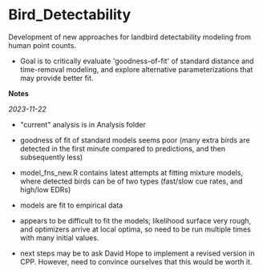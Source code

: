 # Bird_Detectability
 Development of new approaches for landbird detectability modeling from human point counts.
 
 - Goal is to critically evaluate 'goodness-of-fit' of standard distance and time-removal modeling, and explore alternative parameterizations that may provide better fit.


**Notes**

*2023-11-22*
- "current" analysis is in Analysis folder
- goodness of fit of standard models seems poor (many extra birds are detected in the first minute compared to predictions, and then subsequently less)

- model_fns_new.R contains latest attempts at fitting mixture models, where detected birds can be of two types (fast/slow cue rates, and high/low EDRs)

- models are fit to empirical data

- appears to be difficult to fit the models; likelihood surface very rough, and optimizers arrive at local optima, so need to be run multiple times with many initial values.

- next steps may be to ask David Hope to implement a revised version in CPP.  However, need to convince ourselves that this would be worth it.
